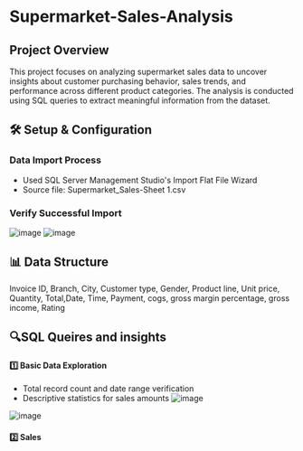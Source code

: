 # Supermarket-Sales-Analysis

## Project Overview
This project focuses on analyzing supermarket sales data to uncover insights about customer purchasing behavior, sales trends, and performance across different product categories. The analysis is conducted using SQL queries to extract meaningful information from the dataset.

## 🛠️ Setup & Configuration
### Data Import Process
- Used SQL Server Management Studio's Import Flat File Wizard
- Source file: Supermarket_Sales-Sheet 1.csv

### Verify Successful Import
![image](https://github.com/user-attachments/assets/a0817494-302e-4e61-9599-281c62b73806)
![image](https://github.com/user-attachments/assets/2ac91814-818f-48af-8723-d0d13bd9927a)

## 📊 Data Structure
Invoice ID, Branch, City, Customer type, Gender, Product line, Unit price, Quantity, Total,Date, Time, Payment, cogs, gross margin percentage, gross income, Rating

## 🔍SQL Queires and insights
#### 1️⃣ Basic Data Exploration
- Total record count and date range verification
- Descriptive statistics for sales amounts
![image](https://github.com/user-attachments/assets/7e95d6ab-ccd5-4654-8968-bd9d1eb9805c)

![image](https://github.com/user-attachments/assets/0a235156-7e1c-4f10-b78f-42c176855eb5)


#### 2️⃣ Sales 

  
